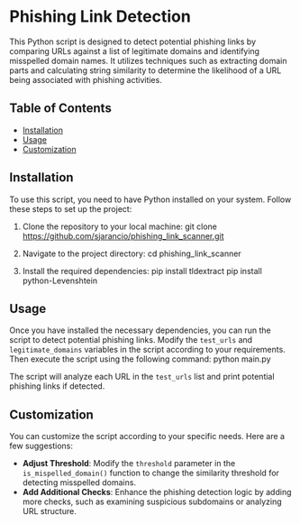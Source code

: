 # Phishing Link Detection

This Python script is designed to detect potential phishing links by comparing URLs against a list of legitimate domains and identifying misspelled domain names. It utilizes techniques such as extracting domain parts and calculating string similarity to determine the likelihood of a URL being associated with phishing activities.

## Table of Contents

- [Installation](#installation)
- [Usage](#usage)
- [Customization](#customization)

## Installation

To use this script, you need to have Python installed on your system. Follow these steps to set up the project:

1. Clone the repository to your local machine:
git clone https://github.com/sjarancio/phishing_link_scanner.git

2. Navigate to the project directory:
cd phishing_link_scanner

3. Install the required dependencies:
pip install tldextract
pip install python-Levenshtein

## Usage

Once you have installed the necessary dependencies, you can run the script to detect potential phishing links. Modify the `test_urls` and `legitimate_domains` variables in the script according to your requirements. Then execute the script using the following command:
python main.py

The script will analyze each URL in the `test_urls` list and print potential phishing links if detected.

## Customization

You can customize the script according to your specific needs. Here are a few suggestions:

- **Adjust Threshold**: Modify the `threshold` parameter in the `is_mispelled_domain()` function to change the similarity threshold for detecting misspelled domains.
- **Add Additional Checks**: Enhance the phishing detection logic by adding more checks, such as examining suspicious subdomains or analyzing URL structure.


